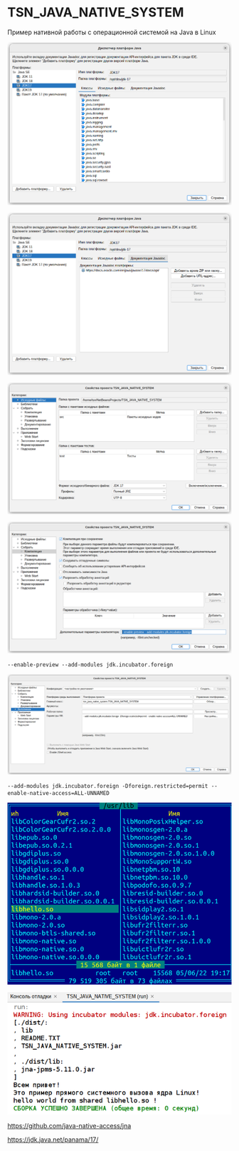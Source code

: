 # TSN_JAVA_NATIVE_SYSTEM
Пример нативной работы с операционной системой на Java в Linux

![srcreenshot](screenshot1.png)

![srcreenshot](screenshot2.png)

![srcreenshot](screenshot3.png)

![srcreenshot](screenshot4.png)
```
--enable-preview --add-modules jdk.incubator.foreign
```

![srcreenshot](screenshot5.png)
```
--add-modules jdk.incubator.foreign -Dforeign.restricted=permit --enable-native-access=ALL-UNNAMED
```

![srcreenshot](screenshot6.png)

![srcreenshot](screenshot7.png)

https://github.com/java-native-access/jna

https://jdk.java.net/panama/17/
